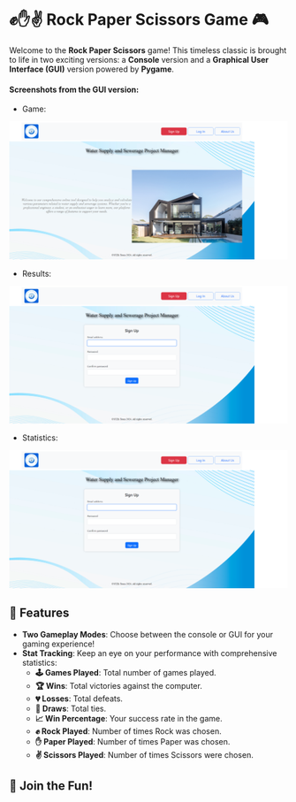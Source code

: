 # ✊✋✌️ Rock Paper Scissors Game 🎮

Welcome to the **Rock Paper Scissors** game! This timeless classic is brought to life in two exciting versions: a **Console** version and a **Graphical User Interface (GUI)** version powered by **Pygame**. 

#### Screenshots from the GUI version:

- Game:

![](https://github.com/SimeonZhelinski/wss_app/blob/main/app_screenshots/index.png)

- Results:

![](https://github.com/SimeonZhelinski/wss_app/blob/main/app_screenshots/sign%20up.png)

- Statistics:

![](https://github.com/SimeonZhelinski/wss_app/blob/main/app_screenshots/sign%20up.png)

## 🎉 Features

- **Two Gameplay Modes**: Choose between the console or GUI for your gaming experience!
- **Stat Tracking**: Keep an eye on your performance with comprehensive statistics:
  - **🕹️ Games Played**: Total number of games played.
  - **🏆 Wins**: Total victories against the computer.
  - **💔 Losses**: Total defeats.
  - **🤝 Draws**: Total ties.
  - **📈 Win Percentage**: Your success rate in the game.
  - **✊ Rock Played**: Number of times Rock was chosen.
  - **✋ Paper Played**: Number of times Paper was chosen.
  - **✌️ Scissors Played**: Number of times Scissors were chosen.

## 🎊 Join the Fun!
